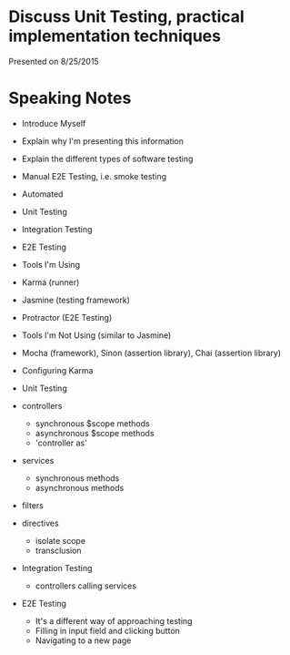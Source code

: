 # Discuss Unit Testing, practical implementation techniques

Presented on 8/25/2015

# Speaking Notes

 - Introduce Myself
 - Explain why I'm presenting this information
 - Explain the different types of software testing
  - Manual E2E Testing, i.e. smoke testing
  - Automated
   - Unit Testing
   - Integration Testing
   - E2E Testing
 - Tools I'm Using
  - Karma (runner)
  - Jasmine (testing framework)
  - Protractor (E2E Testing)
 - Tools I'm Not Using (similar to Jasmine)
  - Mocha (framework), Sinon (assertion library), Chai (assertion library)
 - Configuring Karma


 - Unit Testing
  - controllers
    - synchronous $scope methods
    - asynchronous $scope methods
    - 'controller as'
  - services
    - synchronous methods
    - asynchronous methods
  - filters
  - directives
    - isolate scope
    - transclusion
 - Integration Testing
   - controllers calling services
 - E2E Testing
   - It's a different way of approaching testing
   - Filling in input field and clicking button
   - Navigating to a new page